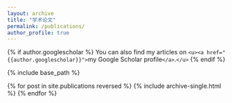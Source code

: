 ```yaml
---
layout: archive
title: "学术论文"
permalink: /publications/
author_profile: true
---
```

{% if author.googlescholar %}
  You can also find my articles on `<u><a href="{{author.googlescholar}}">`my Google Scholar profile`</a>`.`</u>`
{% endif %}

{% include base_path %}

{% for post in site.publications reversed %}
  {% include archive-single.html %}
{% endfor %}
